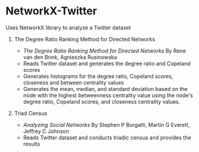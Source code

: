 # NetworkX-Twitter
Uses NetworkX library to analyze a Twitter dataset

1. The Degree Ratio Ranking Method for Directed Networks
    - *The Degree Ratio Ranking Method for Directed Networks* By Rene van den Brink, Agnieszka Rusinowska
    - Reads Twitter dataset and generates the degree ratio and Copeland scores
    - Generates histograms for the degree ratio, Copeland scores, closeness and between centrality values
    - Generates the mean, median, and standard deviation based on the node with the highest betweenness centrality value using the node's degree ratio, Copeland scores, and closeness centrality values.
  
 2. Triad Census
     - *Analyzing Social Networks* By Stephen P Borgatti, Martin G Everett, Jeffrey C Johnson
     - Reads Twitter dataset and conducts triadic census and provides the results
